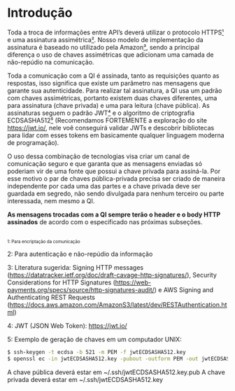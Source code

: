 # Introdução

Toda a troca de informações entre API’s deverá utilizar o protocolo HTTPS[¹](#1) e uma assinatura  assimétrica[²](#2). Nosso modelo de implementação da assinatura é baseado no utilizado pela Amazon[³](#3), sendo a principal diferença o uso de chaves assimétricas que adicionam uma camada de não-repúdio na comunicação.

Toda a comunicação com a QI é assinada, tanto as requisições quanto as respostas, isso significa que existe um parâmetro nas mensagens que garante sua autenticidade. Para realizar tal assinatura, a QI usa um padrão com chaves assimétricas, portanto existem duas chaves diferentes, uma para assinatura (chave privada) e uma para leitura (chave pública). As assinaturas seguem o padrão JWT[⁴](#4) e o algoritmo de criptografia ECDSASHA512[⁵](#5) (Recomendamos FORTEMENTE a exploração do site https://jwt.io/, nele voê conseguirá validar JWTs e descobrir bibliotecas para lidar com esses tokens em basicamente qualquer linguagem moderna de programação).

O uso dessa combinação de tecnologias visa criar um canal de comunicação seguro e que garanta que as mensagens enviadas só poderiam vir de uma fonte que possui a chave privada para assiná-la. Por esse motivo o par de chaves pública-privada precisa ser criado de maneira independente por cada uma das partes e a chave privada deve ser guardada em segredo, não sendo divulgada para nenhum terceiro ou parte interessada, nem mesmo a QI.

**As mensagens trocadas com a QI sempre terão o header e o body HTTP assinados** de acordo com o especificado nas próximas subseções.
<br>
<br>

<sub><sup><a name=1>1</a>: Para encriptação da comunicação</sub></sup>

<a name=2>2</a>: Para autenticação e não-repúdio da informação

<a name=3>3</a>: Literatura sugerida: Signing HTTP messages (https://datatracker.ietf.org/doc/draft-cavage-http-signatures/), Security Considerations for HTTP Signatures (https://web-payments.org/specs/source/http-signatures-audit/) e AWS Signing and Authenticating REST Requests (https://docs.aws.amazon.com/AmazonS3/latest/dev/RESTAuthentication.html) 

<a name=4>4</a>: JWT (JSON Web Token): https://jwt.io/

<a name=5>5</a>: Exemplo de geração de chaves em um computador UNIX:
```bash
$ ssh-keygen -t ecdsa -b 521 -m PEM -f jwtECDSASHA512.key
$ openssl ec -in jwtECDSASHA512.key -pubout -outform PEM -out jwtECDSASHA512.key.pub
```
A chave pública deverá estar em ~/.ssh/jwtECDSASHA512.key.pub
A chave privada deverá estar em ~/.ssh/jwtECDSASHA512.key
